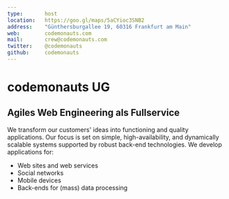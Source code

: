 ```yaml
---
type:       host
location:   https://goo.gl/maps/5aCYioc3SNB2
address:    "Günthersburgallee 19, 60316 Frankfurt am Main"
web:        codemonauts.com
mail:       crew@codemonauts.com
twitter:    @codemonauts
github:     codemonauts
---
```


# codemonauts UG
## Agiles Web Engineering als Fullservice


We transform our customers' ideas into functioning and quality applications. 
Our focus is set on simple, high-availability, and dynamically scalable systems supported by robust back-end 
technologies. We develop applications for:

- Web sites and web services
- Social networks
- Mobile devices
- Back-ends for (mass) data processing